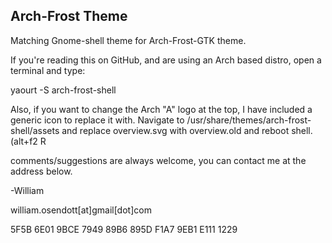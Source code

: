 ## Arch-Frost Theme

Matching Gnome-shell theme for Arch-Frost-GTK theme.

If you're reading this on GitHub, and are using an Arch based distro, open a terminal and type:


yaourt -S arch-frost-shell

Also, if you want to change the Arch "A" logo at the top, I have included a generic
icon to replace it with. Navigate to /usr/share/themes/arch-frost-shell/assets and replace
overview.svg with overview.old and reboot shell. (alt+f2 R <enter>

comments/suggestions are always welcome, you can contact me at the address below.


-William

william.osendott[at]gmail[dot]com

5F5B 6E01 9BCE 7949 89B6 895D F1A7 9EB1 E111 1229
